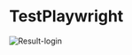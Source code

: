 # TestPlaywright

![Result-login](https://github.com/user-attachments/assets/3b5e8ad6-d7e8-4446-b914-2c14ea6236dc)


